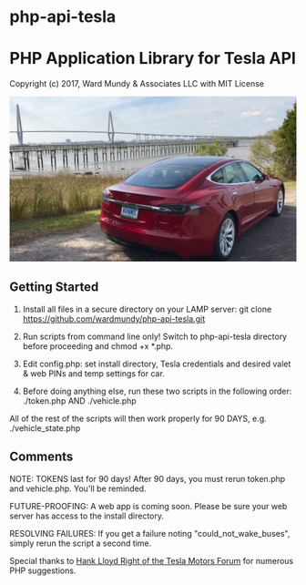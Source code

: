 # php-api-tesla
# PHP Application Library for Tesla API
Copyright (c) 2017, Ward Mundy & Associates LLC
with MIT License

![tesla](/img/tesla.png?raw=true "Photo credit: Ward Mundy & Associates, LLC")

## Getting Started

1. Install all files in a secure directory on your LAMP server: git clone https://github.com/wardmundy/php-api-tesla.git

2. Run scripts from command line only! Switch to php-api-tesla directory before proceeding and chmod +x *.php.

3. Edit config.php: set install directory, Tesla credentials and desired valet & web PINs and temp settings for car.

4. Before doing anything else, run these two scripts in the following order: ./token.php AND ./vehicle.php

All of the rest of the scripts will then work properly for 90 DAYS, 
e.g. ./vehicle_state.php

## Comments

NOTE: TOKENS last for 90 days! After 90 days, you must rerun token.php and vehicle.php. You'll be reminded.

FUTURE-PROOFING: A web app is coming soon. Please be sure your web server has access to the install directory.

RESOLVING FAILURES: If you get a failure noting "could_not_wake_buses", simply rerun the script a second time.

Special thanks to <a href="https://teslamotorsclub.com/tmc/members/hanklloydright.20679/">Hank Lloyd Right of the Tesla Motors Forum</a> for numerous PHP suggestions.
